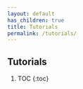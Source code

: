 ```yaml
---
layout: default
has_children: true
title: Tutorials
permalink: /tutorials/
---
```


## Tutorials

1. TOC {:toc}
